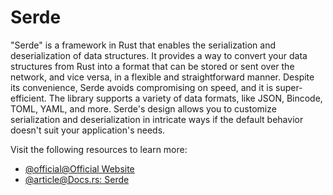 # Serde

"Serde" is a framework in Rust that enables the serialization and deserialization of data structures. It provides a way to convert your data structures from Rust into a format that can be stored or sent over the network, and vice versa, in a flexible and straightforward manner. Despite its convenience, Serde avoids compromising on speed, and it is super-efficient. The library supports a variety of data formats, like JSON, Bincode, TOML, YAML, and more. Serde's design allows you to customize serialization and deserialization in intricate ways if the default behavior doesn't suit your application's needs.

Visit the following resources to learn more:

- [@official@Official Website](https://serde.rs/)
- [@article@Docs.rs: Serde](https://docs.rs/serde/latest/serde/)
